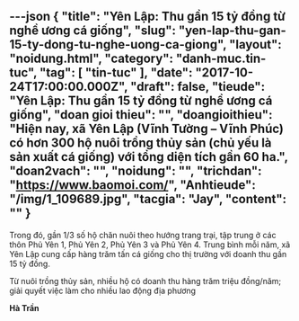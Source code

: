---json
{
    "title": "Yên Lập: Thu gần 15 tỷ đồng từ nghề ương cá giống",
    "slug": "yen-lap-thu-gan-15-ty-dong-tu-nghe-uong-ca-giong",
    "layout": "noidung.html",
    "category": "danh-muc.tin-tuc",
    "tag": [
        "tin-tuc"
    ],
    "date": "2017-10-24T17:00:00.000Z",
    "draft": false,
    "tieude": "Yên Lập: Thu gần 15 tỷ đồng từ nghề ương cá giống",
    "doan gioi thieu": "",
    "doangioithieu": "Hiện nay, xã Yên Lập (Vĩnh Tường – Vĩnh Phúc) có hơn 300 hộ nuôi trồng thủy sản (chủ yếu là sản xuất cá giống) với tổng diện tích gần 60 ha.",
    "doan2vach": "",
    "noidung": "",
    "trichdan": "https://www.baomoi.com/",
    "Anhtieude": "/img/1_109689.jpg",
    "tacgia": "Jay",
    "__content__": ""
}
---
<p><span style="font-size:14px">Trong đ&oacute;, gần 1/3 số hộ chăn nu&ocirc;i theo hướng trang trại, tập trung ở c&aacute;c th&ocirc;n Phủ Y&ecirc;n 1, Phủ Y&ecirc;n 2, Phủ Y&ecirc;n 3 v&agrave; Phủ Y&ecirc;n 4. Trung b&igrave;nh mỗi năm, x&atilde; Y&ecirc;n Lập cung cấp h&agrave;ng trăm tấn c&aacute; giống cho thị trường với doanh thu gần 15 tỷ đồng. </span></p>

<p><span style="font-size:14px">Từ nu&ocirc;i trồng thủy sản, nhiều hộ c&oacute; doanh thu h&agrave;ng trăm triệu đồng/năm; giải quyết việc l&agrave;m cho nhiều lao động địa phương</span></p>

<p><span style="font-size:14px"><strong>H&agrave; Trần</strong></span></p>
